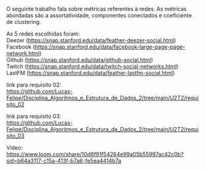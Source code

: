 O seguinte trabalho fala sobre métricas referentes à redes. As métricas abordadas são a assortatividade, componentes conectados e coeficiente de clustering. 

As 5 redes escolhidas foram:  
Deezer (https://snap.stanford.edu/data/feather-deezer-social.html)  
Facebook (https://snap.stanford.edu/data/facebook-large-page-page-network.html)  
Github (https://snap.stanford.edu/data/github-social.html)  
Twitch (https://snap.stanford.edu/data/twitch-social-networks.html)  
LastFM (https://snap.stanford.edu/data/feather-lastfm-social.html)  

link para requisito 02:  
https://github.com/Lucas-Felipe/Disciplina_Algoritmos_e_Estrutura_de_Dados_2/tree/main/U2T2/requisito_02  

link para requisito 03:  
https://github.com/Lucas-Felipe/Disciplina_Algoritmos_e_Estrutura_de_Dados_2/tree/main/U2T2/requisito_03  

Vídeo:  
https://www.loom.com/share/10d6f91f54264e99a05b55997ac42c0b?sid=b64a3117-c15a-413f-b7a6-fe5ea4414b7a